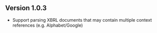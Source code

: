 ## Version 1.0.3
* Support parsing XBRL documents that may contain multiple context references (e.g. Alphabet/Google)